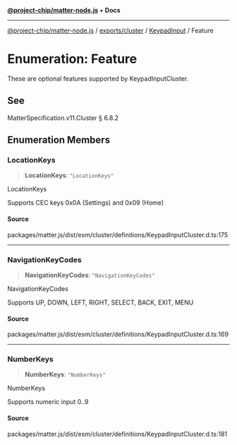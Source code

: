 [**@project-chip/matter-node.js**](../../../../../README.md) • **Docs**

***

[@project-chip/matter-node.js](../../../../../modules.md) / [exports/cluster](../../../README.md) / [KeypadInput](../README.md) / Feature

# Enumeration: Feature

These are optional features supported by KeypadInputCluster.

## See

MatterSpecification.v11.Cluster § 6.8.2

## Enumeration Members

### LocationKeys

> **LocationKeys**: `"LocationKeys"`

LocationKeys

Supports CEC keys 0x0A (Settings) and 0x09 (Home)

#### Source

packages/matter.js/dist/esm/cluster/definitions/KeypadInputCluster.d.ts:175

***

### NavigationKeyCodes

> **NavigationKeyCodes**: `"NavigationKeyCodes"`

NavigationKeyCodes

Supports UP, DOWN, LEFT, RIGHT, SELECT, BACK, EXIT, MENU

#### Source

packages/matter.js/dist/esm/cluster/definitions/KeypadInputCluster.d.ts:169

***

### NumberKeys

> **NumberKeys**: `"NumberKeys"`

NumberKeys

Supports numeric input 0..9

#### Source

packages/matter.js/dist/esm/cluster/definitions/KeypadInputCluster.d.ts:181
